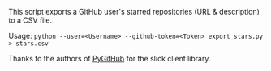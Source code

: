 This script exports a GitHub user's starred repositories (URL & description) to a CSV file.

Usage: `python --user=<Username> --github-token=<Token> export_stars.py > stars.csv`

Thanks to the authors of [PyGitHub](https://github.com/PyGithub/PyGithub) for the slick client library.
